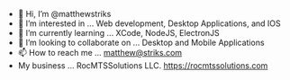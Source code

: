 - 👋 Hi, I’m @matthewstriks
- 👀 I’m interested in ... Web development, Desktop Applications, and IOS 
- 🌱 I’m currently learning ... XCode, NodeJS, ElectronJS
- 💞️ I’m looking to collaborate on ... Desktop and Mobile Applications
- 📫 How to reach me ... matthew@striks.com
- My business ... RocMTSSolutions LLC. https://rocmtssolutions.com

<!---
matthewstriks/matthewstriks is a ✨ special ✨ repository because its `README.md` (this file) appears on your GitHub profile.
You can click the Preview link to take a look at your changes.
--->
